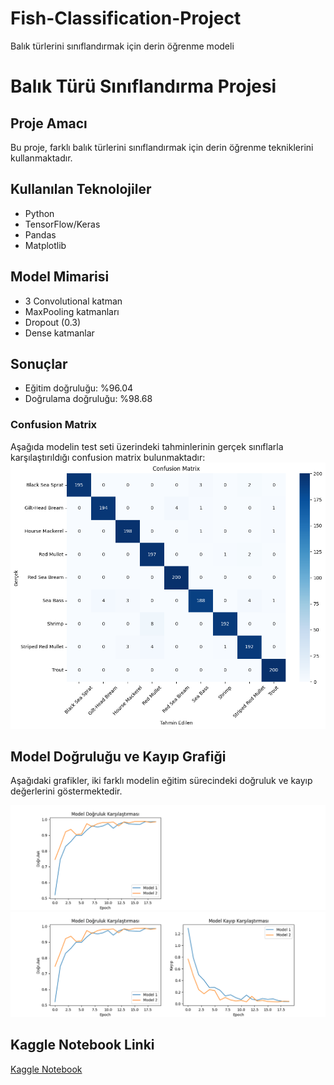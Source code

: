 # Fish-Classification-Project
Balık türlerini sınıflandırmak için derin öğrenme modeli

# Balık Türü Sınıflandırma Projesi

## Proje Amacı
Bu proje, farklı balık türlerini sınıflandırmak için derin öğrenme tekniklerini kullanmaktadır.

## Kullanılan Teknolojiler
- Python
- TensorFlow/Keras
- Pandas
- Matplotlib

## Model Mimarisi
- 3 Convolutional katman
- MaxPooling katmanları
- Dropout (0.3)
- Dense katmanlar

## Sonuçlar
- Eğitim doğruluğu: %96.04
- Doğrulama doğruluğu: %98.68


### Confusion Matrix
Aşağıda modelin test seti üzerindeki tahminlerinin gerçek sınıflarla karşılaştırıldığı confusion matrix bulunmaktadır:
![Confusion Matrix](confusion_matrix.png)

## Model Doğruluğu ve Kayıp Grafiği
Aşağıdaki grafikler, iki farklı modelin eğitim sürecindeki doğruluk ve kayıp değerlerini göstermektedir.

![Model Doğruluğu](model_accuracy.png)
![Model Kaybı](model_loss.png)

## Kaggle Notebook Linki
[Kaggle Notebook](https://www.kaggle.com/code/yasincanyilmazoglu/fishnclass)
